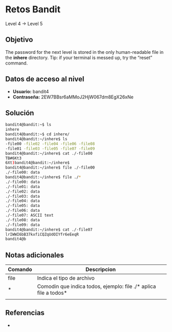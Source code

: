 # Retos Bandit

Level 4 → Level 5

## Objetivo
The password for the next level is stored in the only human-readable file in the **inhere** directory. Tip: if your terminal is messed up, try the “reset” command.

## Datos de acceso al nivel
- **Usuario:** bandit4
- **Contraseña:** 2EW7BBsr6aMMoJ2HjW067dm8EgX26xNe

## Solución
```bash
bandit4@bandit:~$ ls
inhere
bandit4@bandit:~$ cd inhere/
bandit4@bandit:~/inhere$ ls
-file00 -file02 -file04 -file06 -file08
-file01 -file03 -file05 -file07 -file09
bandit4@bandit:~/inhere$ cat ./-file00
TB#6Kt3
6Xt)bandit4@bandit:~/inhere$
bandit4@bandit:~/inhere$ file ./-file00
./-file00: data
bandit4@bandit:~/inhere$ file ./*
./-file00: data
./-file01: data
./-file02: data
./-file03: data
./-file04: data
./-file05: data
./-file06: data
./-file07: ASCII text
./-file08: data
./-file09: data
bandit4@bandit:~/inhere$ cat ./-file07
lrIWWI6bB37kxfiCQZqUdOIYfr6eEeqR
bandit4@b
```
## Notas adicionales
| Comando | Descripcion |
|---------|-------------|
| file | Indica el tipo de archivo |
| * | Comodin que indica todos, ejemplo: file ./* aplica file a todos* |
| | |

## Referencias
- []()